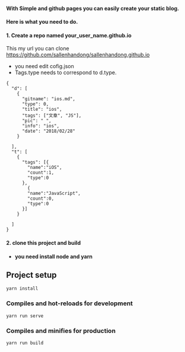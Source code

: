 #### With Simple and github pages you can easily create your static blog. 
#### Here is what you need to do.
#### 1. Create a repo named your_user_name.github.io
This my url you can clone https://github.com/sallenhandong/sallenhandong.github.io  
 - you need edit cofig.json  
 - Tags.type needs to correspond to d.type.  
```
{
  "d": [
    {
      "gitname": "ios.md",
      "type": 0,
      "title": "ios",
      "tags": ["文章", "JS"],
      "pic": " ",
      "info": "ios",
      "date": "2018/02/28"
    }
    
  ],
  "t": [
    {
      "tags": [{
        "name":"iOS",
        "count":1,
        "type":0
      }, 
        {
        "name":"JavaScript",
        "count":0,
        "type":0
      }]
    }
    
  ]
}

```
#### 2. clone this project and build 
- #### you need install node  and yarn
## Project setup
```
yarn install
```

### Compiles and hot-reloads for development
```
yarn run serve
```

### Compiles and minifies for production
```
yarn run build
```
